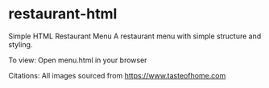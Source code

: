 # restaurant-html
Simple HTML Restaurant Menu
A restaurant menu with simple structure and styling.

To view: 
  Open menu.html in your browser

Citations:
  All images sourced from https://www.tasteofhome.com
